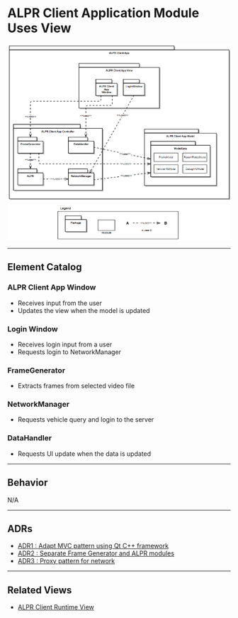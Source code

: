 # ALPR Client Application Module Uses View
![ALPR Client Application Module Uses View](module_view.png)
<hr>

## Element Catalog 

### ALPR Client App Window
- Receives input from the user
- Updates the view when the model is updated

### Login Window
- Receives login input from a user
- Requests login to NetworkManager

### FrameGenerator
- Extracts frames from selected video file

### NetworkManager
- Requests vehicle query and login to the server

### DataHandler
- Requests UI update when the data is updated
<hr>

## Behavior 
N/A
<hr>

## ADRs
- [ADR1 : Adapt MVC pattern using Qt C++ framework](ADR1.md)
- [ADR2 : Separate Frame Generator and ALPR modules](ADR2.md)
- [ADR3 : Proxy pattern for network](ADR3.md)
<hr>

## Related Views 
- [ALPR Client Runtime View](../Client%20Runtime%20View/Client%20Runtime%20View.md)
